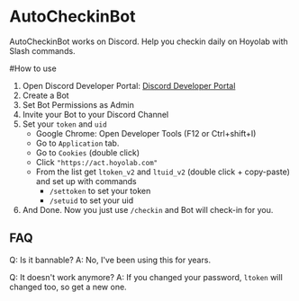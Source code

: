# AutoCheckinBot

AutoCheckinBot works on Discord.
Help you checkin daily on Hoyolab with Slash commands.

#How to use

1. Open Discord Developer Portal: [Discord Developer Portal](https://discord.com/developers/)
2. Create a Bot
3. Set Bot Permissions as Admin
4. Invite your Bot to your Discord Channel
5. Set your `token` and `uid`
    - Google Chrome: Open Developer Tools (F12 or Ctrl+shift+I)
    - Go to `Application` tab.
    - Go to `Cookies` (double click)
    - Click `"https://act.hoyolab.com"`
    - From the list get `ltoken_v2` and `ltuid_v2` (double click + copy-paste)
      and set up with commands
       - `/settoken` to set your token
       - `/setuid` to set your uid
6. And Done.
Now you just use `/checkin` and Bot will check-in for you.

## FAQ

Q: Is it bannable?
A: No, I've been using this for years.

Q: It doesn't work anymore?
A: If you changed your password, `ltoken` will changed too, so get a new one.
